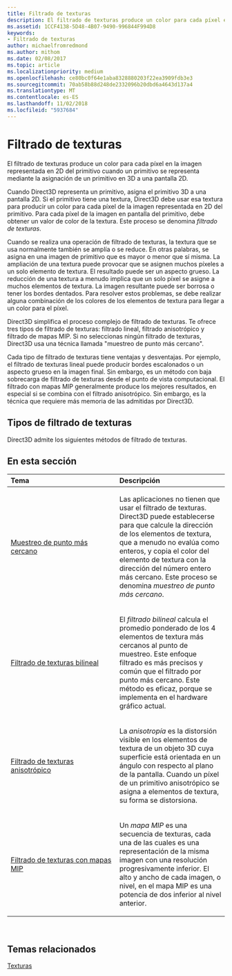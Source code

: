 ```yaml
---
title: Filtrado de texturas
description: El filtrado de texturas produce un color para cada píxel en la imagen representada en 2D del primitivo cuando un primitivo se representa mediante la asignación de un primitivo en 3D a una pantalla 2D.
ms.assetid: 1CCF4138-5D48-4B07-9490-996844F994D8
keywords:
- Filtrado de texturas
author: michaelfromredmond
ms.author: mithom
ms.date: 02/08/2017
ms.topic: article
ms.localizationpriority: medium
ms.openlocfilehash: ce80bc0f64e1aba8328880203f22ea3909fdb3e3
ms.sourcegitcommit: 70ab58b88d248de2332096b20dbd6a4643d137a4
ms.translationtype: MT
ms.contentlocale: es-ES
ms.lasthandoff: 11/02/2018
ms.locfileid: "5937684"
---
```

# <a name="texture-filtering"></a>Filtrado de texturas


El filtrado de texturas produce un color para cada píxel en la imagen representada en 2D del primitivo cuando un primitivo se representa mediante la asignación de un primitivo en 3D a una pantalla 2D.

Cuando Direct3D representa un primitivo, asigna el primitivo 3D a una pantalla 2D. Si el primitivo tiene una textura, Direct3D debe usar esa textura para producir un color para cada píxel de la imagen representada en 2D del primitivo. Para cada píxel de la imagen en pantalla del primitivo, debe obtener un valor de color de la textura. Este proceso se denomina *filtrado de texturas*.

Cuando se realiza una operación de filtrado de texturas, la textura que se usa normalmente también se amplía o se reduce. En otras palabras, se asigna en una imagen de primitivo que es mayor o menor que sí misma. La ampliación de una textura puede provocar que se asignen muchos píxeles a un solo elemento de textura. El resultado puede ser un aspecto grueso. La reducción de una textura a menudo implica que un solo píxel se asigne a muchos elementos de textura. La imagen resultante puede ser borrosa o tener los bordes dentados. Para resolver estos problemas, se debe realizar alguna combinación de los colores de los elementos de textura para llegar a un color para el píxel.

Direct3D simplifica el proceso complejo de filtrado de texturas. Te ofrece tres tipos de filtrado de texturas: filtrado lineal, filtrado anisotrópico y filtrado de mapas MIP. Si no seleccionas ningún filtrado de texturas, Direct3D usa una técnica llamada "muestreo de punto más cercano".

Cada tipo de filtrado de texturas tiene ventajas y desventajas. Por ejemplo, el filtrado de texturas lineal puede producir bordes escalonados o un aspecto grueso en la imagen final. Sin embargo, es un método con baja sobrecarga de filtrado de texturas desde el punto de vista computacional. El filtrado con mapas MIP generalmente produce los mejores resultados, en especial si se combina con el filtrado anisotrópico. Sin embargo, es la técnica que requiere más memoria de las admitidas por Direct3D.

## <a name="span-idtypes-of-texture-filteringspanspan-idtypes-of-texture-filteringspanspan-idtypes-of-texture-filteringspantypes-of-texture-filtering"></a><span id="Types-of-texture-filtering"></span><span id="types-of-texture-filtering"></span><span id="TYPES-OF-TEXTURE-FILTERING"></span>Tipos de filtrado de texturas


Direct3D admite los siguientes métodos de filtrado de texturas.

## <a name="span-idin-this-sectionspanin-this-section"></a><span id="in-this-section"></span>En esta sección


<table>
<colgroup>
<col width="50%" />
<col width="50%" />
</colgroup>
<thead>
<tr class="header">
<th align="left">Tema</th>
<th align="left">Descripción</th>
</tr>
</thead>
<tbody>
<tr class="odd">
<td align="left"><p><a href="nearest-point-sampling.md">Muestreo de punto más cercano</a></p></td>
<td align="left"><p>Las aplicaciones no tienen que usar el filtrado de texturas. Direct3D puede establecerse para que calcule la dirección de los elementos de textura, que a menudo no evalúa como enteros, y copia el color del elemento de textura con la dirección del número entero más cercano. Este proceso se denomina <em>muestreo de punto más cercano</em>.</p></td>
</tr>
<tr class="even">
<td align="left"><p><a href="bilinear-texture-filtering.md">Filtrado de texturas bilineal</a></p></td>
<td align="left"><p>El <em>filtrado bilineal</em> calcula el promedio ponderado de los 4 elementos de textura más cercanos al punto de muestreo. Este enfoque filtrado es más precisos y común que el filtrado por punto más cercano. Este método es eficaz, porque se implementa en el hardware gráfico actual.</p></td>
</tr>
<tr class="odd">
<td align="left"><p><a href="anisotropic-texture-filtering.md">Filtrado de texturas anisotrópico</a></p></td>
<td align="left"><p>La <em>anisotropía</em> es la distorsión visible en los elementos de textura de un objeto 3D cuya superficie está orientada en un ángulo con respecto al plano de la pantalla. Cuando un píxel de un primitivo anisotrópico se asigna a elementos de textura, su forma se distorsiona.</p></td>
</tr>
<tr class="even">
<td align="left"><p><a href="texture-filtering-with-mipmaps.md">Filtrado de texturas con mapas MIP</a></p></td>
<td align="left"><p>Un <em>mapa MIP</em> es una secuencia de texturas, cada una de las cuales es una representación de la misma imagen con una resolución progresivamente inferior. El alto y ancho de cada imagen, o nivel, en el mapa MIP es una potencia de dos inferior al nivel anterior.</p></td>
</tr>
</tbody>
</table>

 

## <a name="span-idrelated-topicsspanrelated-topics"></a><span id="related-topics"></span>Temas relacionados


[Texturas](textures.md)

 

 




